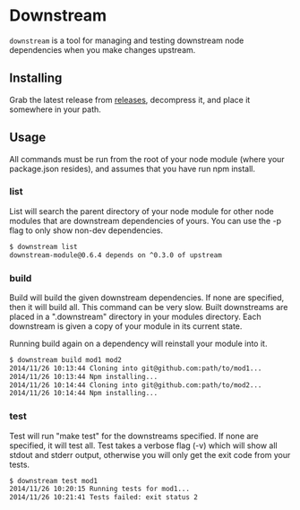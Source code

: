 # Downstream

`downstream` is a tool for managing and testing downstream node dependencies when you make changes upstream.

## Installing

Grab the latest release from [releases](https://github.com/dfuentes/downstream/releases/), decompress it, and place it somewhere in your path.

## Usage

All commands must be run from the root of your node module (where your package.json resides), and assumes that you have run npm install.

### list

List will search the parent directory of your node module for other node modules that are downstream dependencies of yours.  You can use the -p flag to only show non-dev dependencies.

```bash
$ downstream list
downstream-module@0.6.4 depends on ^0.3.0 of upstream
```

### build

Build will build the given downstream dependencies.  If none are specified, then it will build all.  This command can be very slow.  Built downstreams are placed in a ".downstream" directory in your modules directory.  Each downstream is given a copy of your module in its current state.

Running build again on a dependency will reinstall your module into it.

```bash
$ downstream build mod1 mod2
2014/11/26 10:13:44 Cloning into git@github.com:path/to/mod1...
2014/11/26 10:13:44 Npm installing...
2014/11/26 10:14:44 Cloning into git@github.com:path/to/mod2...
2014/11/26 10:14:44 Npm installing...
```

### test

Test will run "make test" for the downstreams specified.  If none are specified, it will test all.  Test takes a verbose flag (-v) which will show all stdout and stderr output, otherwise you will only get the exit code from your tests.

```bash
$ downstream test mod1
2014/11/26 10:20:15 Running tests for mod1...
2014/11/26 10:21:41 Tests failed: exit status 2
```
